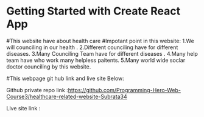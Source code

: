 # Getting Started with Create React App

#This website have about health care
#Impotant point in this website:
   1.We will counciling in our health .
   2.Different counciling have for different diseases.
   3.Many Counciling Team  have for different  diseases .
   4.Many help team have who work many helpless  paitents.
   5.Many world wide soclar doctor  counciling by this website.

#This webpage git hub link and live site Below:

Github private repo link :https://github.com/Programming-Hero-Web-Course3/healthcare-related-website-Subrata34

Live site link           : 
